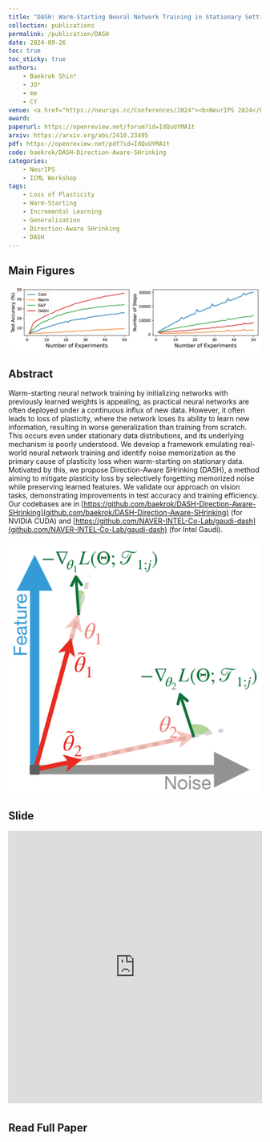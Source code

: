 ```yaml
---
title: "DASH: Warm-Starting Neural Network Training in Stationary Settings without Loss of Plasticity"
collection: publications
permalink: /publication/DASH
date: 2024-09-26
toc: true
toc_sticky: true
authors:
    - Baekrok Shin*
    - JO*
    - me
    - CY
venue: <a href="https://neurips.cc/Conferences/2024"><b>NeurIPS 2024</b></a> (Short version at ICML 2024 Workshop on <a href="https://want-ai-hpc.github.io/icml2024/about/">Advancing Neural Network Training (WANT)</a>)
award: 
paperurl: https://openreview.net/forum?id=IdQuUYMA1t 
arxiv: https://arxiv.org/abs/2410.23495
pdf: https://openreview.net/pdf?id=IdQuUYMA1t
code: baekrok/DASH-Direction-Aware-SHrinking
categories: 
    - NeurIPS
    - ICML Workshop
tags:
    - Loss of Plasticity
    - Warm-Starting
    - Incremental Learning
    - Generalization
    - Direction-Aware SHrinking
    - DASH
---
```


## Main Figures

![DASH_imagenet](../assets/img/dash/imagenet_Intro.png)

## Abstract

Warm-starting neural network training by initializing networks with previously learned weights is appealing, as practical neural networks are often deployed under a continuous influx of new data. However, it often leads to loss of plasticity, where the network loses its ability to learn new information, resulting in worse generalization than training from scratch. This occurs even under stationary data distributions, and its underlying mechanism is poorly understood. We develop a framework emulating real-world neural network training and identify noise memorization as the primary cause of plasticity loss when warm-starting on stationary data. Motivated by this, we propose Direction-Aware SHrinking (DASH), a method aiming to mitigate plasticity loss by selectively forgetting memorized noise while preserving learned features. We validate our approach on vision tasks, demonstrating improvements in test accuracy and training efficiency.
Our codebases are in [https://github.com/baekrok/DASH-Direction-Aware-SHrinking](github.com/baekrok/DASH-Direction-Aware-SHrinking) (for NVIDIA CUDA) and [https://github.com/NAVER-INTEL-Co-Lab/gaudi-dash](github.com/NAVER-INTEL-Co-Lab/gaudi-dash) (for Intel Gaudi).

![DASH_main](../assets/img/dash/DASH_mainfig.png)

## Slide

<iframe src="https://www.slideshare.net/slideshow/embed_code/key/DSrDuALzQls5w5" width="960" height="540" frameborder="0" marginwidth="0" marginheight="0" scrolling="no" style="border:1px solid #CCC; border-width:1px; margin-bottom:5px; max-width: 100%;" allowfullscreen> </iframe> <div style="margin-bottom:5px"> </div>

## Read Full Paper

<object data="{{ page.pdf }}" width="960" height="1000" type='application/pdf'></object>
